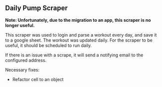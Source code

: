 ## Daily Pump Scraper

**Note: Unfortunately, due to the migration to an app, this scraper is no longer useful.**

This scraper was used to login and parse a workout every day, and save it to a google sheet.
The workout was updated daily. For the scraper to be useful, it should be scheduled to run daily.

If there is an issue with a scrape, it will send a notifying email to the configured address.

Necessary fixes:
* Refactor cell to an object

